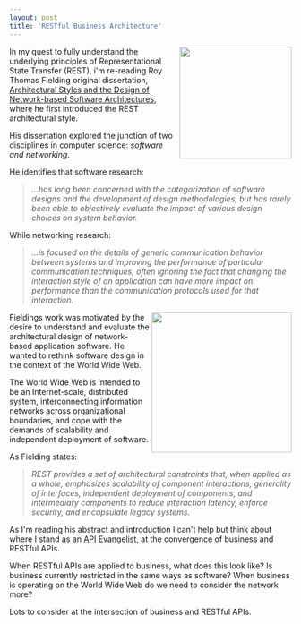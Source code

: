 ```yaml
---
layout: post
title: 'RESTful Business Architecture'
---
```

<img src="http://kinlane-productions.s3.amazonaws.com/api-evangelist/blueprints.jpg" alt="" width="200" align="right" />In my quest to fully understand the underlying principles of Representational State Transfer (REST), i'm re-reading Roy Thomas Fielding original dissertation, <a title="Architectural Styles and the Design of Network-based Software Architecture" href="http://www.ics.uci.edu/~fielding/pubs/dissertation/top.htm">Architectural Styles and the Design of Network-based Software Architectures</a>, where he first introduced the REST architectural style.<p></p>
His dissertation explored the junction of two disciplines in computer science: <em>software and networking</em>.<p></p>
He identifies that software research:
<blockquote><em>...has long been concerned with the categorization of software designs and the development of design methodologies, but has rarely been able to objectively evaluate the impact of various design choices on system behavior.</em></blockquote>
While networking research:
<blockquote><em>...is focused on the details of generic communication behavior between systems and improving the performance of particular communication techniques, often ignoring the fact that changing the interaction style of an application can have more impact on performance than the communication protocols used for that interaction.</em></blockquote>
<img src="http://kinlane-productions.s3.amazonaws.com/api-evangelist/parthenon.jpg" alt="" width="250" align="right" /> Fieldings work was motivated by the desire to understand and evaluate the architectural design of network-based application software.  He wanted to rethink software design in the context of the World Wide Web.<p></p>
The World Wide Web is intended to be an Internet-scale, distributed system, interconnecting information networks across organizational boundaries, and cope with the demands of scalability and independent deployment of software.<p></p>
As Fielding states:
<blockquote><em>REST provides a set of architectural constraints that, when applied as a whole, emphasizes scalability of component interactions, generality of interfaces, independent deployment of components, and intermediary components to reduce interaction latency, enforce security, and encapsulate legacy systems.</em></blockquote>
As I'm reading his abstract and introduction I can't help but think about where I stand as an <a title="API Evangelist" href="http://blog.apievangelist.com/2011/04/09/api-evangelism-vs-developer-evangelism/">API Evangelist</a>, at the convergence of business and RESTful APIs.<p></p>
When RESTful APIs are applied to business, what does this look like?  Is business currently restricted in the same ways as software?  When business is operating on the World Wide Web do we need to consider the network more?<p></p>
Lots to consider at the intersection of business and RESTful APIs.